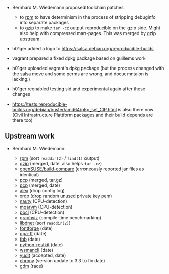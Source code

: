 * Bernhard M. Wiedemann proposed toolchain patches
    * to [rpm](https://github.com/rpm-software-management/rpm/pull/485) to have determinism in the process of stripping debuginfo into separate packages
    * to [gzip](https://debbugs.gnu.org/cgi/bugreport.cgi?bug=32342) to make `tar -cz` output reproducible on the gzip side. Might also help with compressed man-pages. This was merged by gzip upstream.

* h01ger added a logo to https://salsa.debian.org/reproducible-builds
* vagrant prepared a fixed dpkg package based on guillems work
* h01ger uploaded vagrant's dpkg package (but the process changed with the salsa move and some perms are wrong, and docuemntaion is lacking.)
* h01ger reenabled testing sid and experimental again after these changes
* https://tests.reproducible-builds.org/debian/buster/amd64/pkg_set_CIP.html is also there now
  (Civil Infrastructure Plattform packages and their build depends are there too)



Upstream work
-------------

* Bernhard M. Wiedemann:

    * [rpm](https://github.com/rpm-software-management/rpm/pull/485) (sort `readdir(2)` / `find(1)` output)
    * [gzip](https://debbugs.gnu.org/cgi/bugreport.cgi?bug=32342) (merged, date, also helps `tar -cz`)
    * [openSUSE/build-compare](https://github.com/openSUSE/build-compare/pull/27) (erroneously reported jar files as identical)
    * [pcp](https://github.com/performancecopilot/pcp/pull/540) (merged, tar.gz)
    * [pcp](https://github.com/performancecopilot/pcp/pull/541) (merged, date)
    * [alex](https://build.opensuse.org/request/show/626133) (drop config.log)
    * [xrdp](https://build.opensuse.org/request/show/627105) (drop random unused private key pem)
    * [nauty](https://build.opensuse.org/request/show/626134) (CPU-detection)
    * [moarvm](https://build.opensuse.org/request/show/626135) (CPU-detection)
    * [pocl](https://build.opensuse.org/request/show/626138) (CPU-detection)
    * [graphviz](https://build.opensuse.org/request/show/626475) (compile-time benchmarking)
    * [libdnet](https://build.opensuse.org/request/show/626786) (sort `readdir(2)`)
    * [fontforge](https://build.opensuse.org/request/show/626785) (date)
    * [opa-ff](https://build.opensuse.org/request/show/626787) (date)
    * [tbb](https://build.opensuse.org/request/show/626788) (date)
    * [python-restkit](https://build.opensuse.org/request/show/627312) (date)
    * [wsmancli](https://build.opensuse.org/request/show/627319) (date)
    * [yudit](http://yudit.org/download/patch-src/yudit-2.9.6.patch2.txt) (accepted, date)
    * [chrony](https://build.opensuse.org/request/show/626940) (version update to 3.3 to fix date)
    * [gdm](https://build.opensuse.org/request/show/626691) (race)
